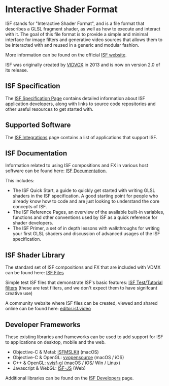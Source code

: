 # Interactive Shader Format

ISF stands for "Interactive Shader Format", and is a file format that describes a GLSL fragment shader, as well as how to execute and interact with it. The goal of this file format is to provide a simple and minimal interface for image filters and generative video sources that allows them to be interacted with and reused in a generic and modular fashion.

More information can be found on the official [ISF website](https://isf.video).

ISF was originally created by [VIDVOX](https://vidvox.net) in 2013 and is now on version 2.0 of its release.

## ISF Specification

The [ISF Specification Page](https://github.com/mrRay/ISF_Spec/) contains detailed information about ISF application developers, along with links to source code repositories and other useful resources to get started with.

## Supported Software

The [ISF Integrations](https://isf.video/integrations/) page contains a list of applications that support ISF.

## ISF Documentation

Information related to using ISF compositions and FX in various host software can be found here: [ISF Documentation](https://docs.isf.video).

This includes:
- The ISF Quick Start, a guide to quickly get started with writing GLSL shaders in the ISF specification. A good starting point for people who already know how to code and are just looking to understand the core concepts of ISF.
- The ISF Reference Pages, an overview of the available built-in variables, functions and other conventions used by ISF as a quick reference for shader developers.
- The ISF Primer, a set of in depth lessons with walkthroughs for writing your first GLSL shaders and discussion of advanced usages of the ISF specification.

## ISF Shader Library

The standard set of ISF compositions and FX that are included with VDMX can be found here: [ISF Files](https://github.com/Vidvox/ISF-Files)

Simple test ISF files that demonstrate ISF's basic features: [ISF Test/Tutorial filters](http://vidvox.net/rays_oddsnends/ISF%20tests+tutorials.zip)
(these are test filters, and we don't expect them to have signifcant creative use)

A community website where ISF files can be created, viewed and shared online can be found here: [editor.isf.video](https://editor.isf.video)

## Developer Frameworks

These existing libraries and frameworks can be used to add support for ISF to applications on desktop, mobile and the web.

- Objective-C & Metal: [ISFMSLKit](https://github.com/mrRay/ISFMSLKit) (macOS)
- Objective-C & OpenGL: [vvopensource](https://github.com/mrRay/vvopensource) (macOS / iOS)
- C++ & OpenGL: [vvisf-gl](https://github.com/mrRay/vvisf-gl) (macOS / iOS/ Win / Linux)
- Javascript & WebGL: [ISF-JS](https://github.com/msfeldstein/interactive-shader-format-js) (Web)

Additional libraries can be found on the [ISF Developers](https://isf.video/developers/) page.
